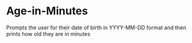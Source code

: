 # Age-in-Minutes
Prompts the user for their date of birth in YYYY-MM-DD format and then prints how old they are in minutes
